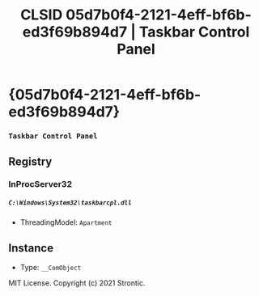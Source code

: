﻿---
title: "CLSID 05d7b0f4-2121-4eff-bf6b-ed3f69b894d7 | Taskbar Control Panel"
excerpt: What is COM-Object CLSID 05d7b0f4-2121-4eff-bf6b-ed3f69b894d7?
---

# {05d7b0f4-2121-4eff-bf6b-ed3f69b894d7}

### `Taskbar Control Panel`

## Registry


### InProcServer32

##### `C:\Windows\System32\taskbarcpl.dll`
* ThreadingModel: `Apartment`

## Instance

* Type: `__ComObject`

MIT License. Copyright (c) 2021 Strontic.


